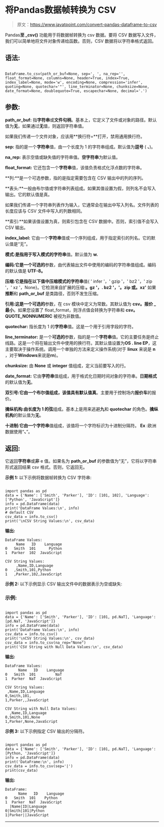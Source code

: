 # 将Pandas数据帧转换为 CSV

> 原文：<https://www.javatpoint.com/convert-pandas-dataframe-to-csv>

Pandas**至 _csv()** 功能用于将数据帧转换为 csv 数据。要将 CSV 数据写入文件，我们可以简单地将文件对象传递给函数。否则，CSV 数据将以字符串格式返回。

## 语法:

```

DataFrame.to_csv(path_or_buf=None, sep=', ', na_rep='', float_format=None, columns=None, header=True, index=True, index_label=None, mode='w', encoding=None, compression='infer', quoting=None, quotechar='"', line_terminator=None, chunksize=None, date_format=None, doublequote=True, escapechar=None, decimal='.')

```

## 参数:

**path_or_buf:** 指**字符串**或**文件句柄**。基本上，它定义了文件或对象的路径。默认值为**无**，如果通过**无**值，则返回字符串值。

如果我们传递一个文件对象，应该用**换行符=**打开，禁用通用换行符。

**sep:** 指的是一个**字符串**值，由一个长度为 1 的字符串组成。默认值为**逗号** ( **、**)。

**na_rep:** 表示空值或缺失值的字符串值。**空字符串**为默认值。

**float_format:** 它还包含一个**字符串**值，该值负责格式化浮点数的字符串。

**列:**是一个可选参数，指的是指定需要包含在 CSV 输出中的列的序列。

**表头:**一般由布尔值或字符串列表组成。如果其值设置为假，则列名不会写入输出。它的默认值是真。

如果我们传递一个字符串列表作为输入，它通常会在输出中写入列名。文件列表的长度应该与 CSV 文件中写入的列数相同。

**索引:**如果该值设置为真，则索引包含在 CSV 数据中。否则，索引值不会写入 CSV 输出。

**index_label:** 它由一个**字符串**值或一个序列组成，用于指定索引的列名。它的默认值是“无”。

**模式:**是指用于写入模式的**字符串**值。默认值为 **w.**

**编码:**它是一个**可选的**参数，由代表输出文件中使用的编码的字符串值组成。编码的默认值是 **UTF-8。**

**压缩:**它是指在以下值中压缩模式的**字符串**值{ ' infer '，' gzip '，' bz2 '，' zip '，' xz '，None}。它检测来自扩展的压缩:**。gz '，. bz2 '，'。zip 或。xz'** 如果**推断**和 **path_or_buf** 是类路径，否则不发生压缩。

**引用:**这是一个**可选的**参数，在 csv 模块中定义为常数。其默认值为 **csv。报价 _ 最小**。如果您设置了 float_format，则浮点值会转换为字符串和 **csv。QUOTE_NONNUMERIC** 被视为非数值。

**quotechar:** 指长度为 1 的**字符串**值。这是一个用于引用字段的字符。

**line_terminator:** 是一个**可选的**参数，指的是一个**字符串**值。它的主要任务是终止线路。这是一个将在输出文件中使用的换行符。其默认值设置为**OS . line EP**，这主要取决于操作系统。调用一个单独的方法来定义操作系统(对于 **linux** 来说是 **n** ，对于**Windows**来说是**rn**)。

**chunksize:** 由 **None** 或 **integer** 值组成，定义当前要写入的行。

**date_format:** 它由**字符串**值组成，用于格式化日期时间对象的字符串。**日期格式**的默认值为**无**。

**双引号:**它由一个布尔值组成，该值具有默认值**真**。主要用于控制场内**报价车**的报价。

**擒纵机构:**由长度为 1 的**弦**组成。基本上是用来逃避**九**和 **quotechar** 的角色。**擒纵机构**的默认值为**无**。

**十进制:**它由一个**字符串**值组成，该值将一个字符标识为十进制分隔符。 **Ex** :欧洲数据使用“**、**”。

## 返回:

它返回**字符串**或**非** e 值。如果名为 **path_or_buf** 的参数值为“无”，它将以字符串形式返回结果 csv 格式。否则，它返回无。

**示例 1:** 以下示例将数据帧转换为 CSV 字符串:

```

import pandas as pd
data = {'Name': ['Smith', 'Parker'], 'ID': [101, 102], 'Language': ['Python', 'JavaScript']}
info = pd.DataFrame(data)
print('DataFrame Values:\n', info)
# default CSV
csv_data = info.to_csv()
print('\nCSV String Values:\n', csv_data)

```

**输出:**

```
DataFrame Values:
     Name   ID    Language
0   Smith  101      Python
1  Parker  102  JavaScript

CSV String Values:
     ,Name,ID,Language
0   ,Smith,101,Python
1   ,Parker,102,JavaScript

```

**示例 2:** 以下示例显示 CSV 输出文件中的数据表示为空或缺失:

### 示例:

```

import pandas as pd
data = {'Name': ['Smith', 'Parker'], 'ID': [101, pd.NaT], 'Language': [pd.NaT, 'JavaScript']}
info = pd.DataFrame(data)
print('DataFrame Values:\n', info)
csv_data = info.to_csv()
print('\nCSV String Values:\n', csv_data)
csv_data = info.to_csv(na_rep="None")
print('CSV String with Null Data Values:\n', csv_data)

```

**输出:**

```
DataFrame Values:
      Name   ID    Language
0   Smith  101         NaT
1  Parker  NaT  JavaScript

CSV String Values:
 ,Name,ID,Language
0,Smith,101,
1,Parker,,JavaScript

CSV String with Null Data Values:
  ,Name,ID,Language
0,Smith,101,None
1,Parker,None,JavaScript

```

**示例 3:** 以下示例指定 CSV 输出的分隔符。

```

import pandas as pd
data = {'Name': ['Smith', 'Parker'], 'ID': [101, pd.NaT], 'Language': [Python, 'JavaScript']}
info = pd.DataFrame(data)
print('DataFrame:\n', info)
csv_data = info.to_csv(sep='|')
print(csv_data)

```

**输出:**

```
DataFrame:
      Name   ID    Language
0   Smith  101    Python
1  Parker  NaT  JavaScript
  |Name|ID|Language
0|Smith|101|Python
1|Parker||JavaScript

```

* * *